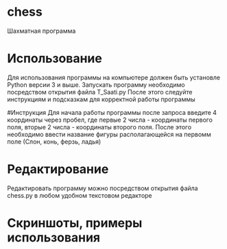 # chess
Шахматная программа

# Использование
Для использования программы на компьютере должен быть установле Python версии 3 и выше.
Запускать программу необходимо посредством открытия файла T_Saati.py
После этого следуйте инструкциям и подсказкам для корректной работы программы

#Инструкция
Для начала работы программы после запроса введите 4 координаты через пробел,
где первые 2 числа - координаты первого поля, вторые 2 числа - координаты второго поля.
После этого необходимо ввести название фигуры располагающейся на первомм поле (Слон, конь, ферзь, ладья)


# Редактирование
Редактировать программу можно посредством открытия файла chess.py в любом удобном текстовом редакторе

# Скриншоты, примеры использования


